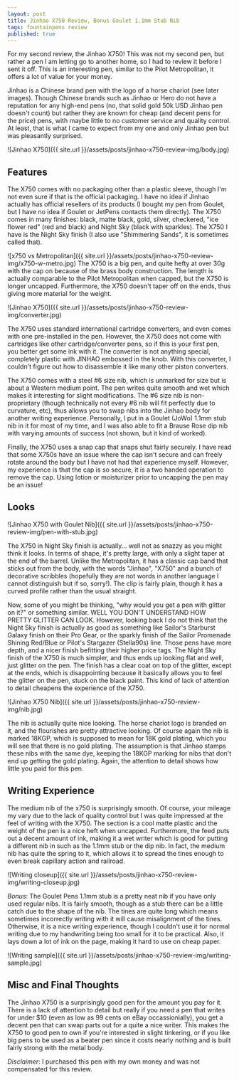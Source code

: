 ```yaml
---
layout: post
title: Jinhao X750 Review, Bonus Goulet 1.1mm Stub Nib
tags: fountainpens review
published: true
---
```


For my second review, the Jinhao X750!  This was not my second pen, but rather a pen I am letting go to another home, so I had to review it before I sent it off.  This is an interesting pen, similar to the Pilot Metropolitan, it offers a lot of value for your money.

Jinhao is a Chinese brand pen with the logo of a horse chariot (see later images).  Though Chinese brands such as Jinhao or Hero do not have a reputation for any high-end pens (no, that solid gold 50k USD Jinhao pen doesn't count) but rather they are known for cheap (and decent pens for the price) pens, with maybe little to no customer service and quality control.  At least, that is what I came to expect from my one and only Jinhao pen but was pleasantly surprised.

![Jinhao X750]({{ site.url }}/assets/posts/jinhao-x750-review-img/body.jpg)

## Features

The X750 comes with no packaging other than a plastic sleeve, though I'm not even sure if that is the official packaging.  I have no idea if Jinhao actually has official resellers of its products (I bought my pen from Goulet, but I have no idea if Goulet or JetPens contacts them directly).  The X750 comes in many finishes:  black, matte black, gold, silver, checkered, "ice flower red" (red and black) and Night Sky (black with sparkles).  The X750 I have is the Night Sky finish (I also use "Shimmering Sands", it is sometimes called that).

![x750 vs Metropolitan]({{ site.url }}/assets/posts/jinhao-x750-review-img/x750-w-metro.jpg)
The X750 is a big pen, and quite hefty at over 30g with the cap on because of the brass body construction.  The length is actually comparable to the Pilot Metropolitan when capped, but the X750 is longer uncapped.  Furthermore, the X750 doesn't taper off on the ends, thus giving more material for the weight.

![Jinhao X750]({{ site.url }}/assets/posts/jinhao-x750-review-img/converter.jpg)

The X750 uses standard international cartridge converters, and even comes with one pre-installed in the pen.  However, the X750 does not come with cartridges like other cartridge/converter pens, so if this is your first pen, you better get some ink with it.  The converter is not anything special, completely plastic with JINHAO embossed in the knob.  With this converter, I couldn't figure out how to disassemble it like many other piston converters.

The X750 comes with a steel #6 size nib, which is unmarked for size but is about a Western medium point.  The pen writes quite smooth and wet which makes it interesting for slight modifications.  The #6 size nib is non-proprietary (though technically not every #6 nib will fit perfectly due to curvature, etc), thus allows you to swap nibs into the Jinhao body for another writing experience.  Personally, I put in a Goulet (JoWo) 1.1mm stub nib in it for most of my time, and I was also able to fit a Brause Rose dip nib with varying amounts of success (not shown, but it kind of worked).

Finally, the X750 uses a snap cap that snaps shut fairly securely.  I have read that some X750s have an issue where the cap isn't secure and can freely rotate around the body but I have not had that experience myself.  However, my experience is that the cap is so secure, it is a two handed operation to remove the cap. Using lotion or moisturizer prior to uncapping the pen may be an issue!

## Looks

![Jinhao X750 with Goulet Nib]({{ site.url }}/assets/posts/jinhao-x750-review-img/pen-with-stub.jpg)

The X750 in Night Sky finish is actually... well not as snazzy as you might think it looks. In terms of shape, it's pretty large, with only a slight taper at the end of the barrel.  Unlike the Metropolitan, it has a classic cap band that sticks out from the body, with the words "Jinhao", "X750" and a bunch of decorative scribbles (hopefully they are not words in another language I cannot distinguish but if so, sorry!).  The clip is fairly plain, though it has a curved profile rather than the usual straight.

Now, some of you might be thinking, "why would you get a pen with glitter on it?" or something similar.  WELL YOU DON'T UNDERSTAND HOW PRETTY GLITTER CAN LOOK.  However, looking back I do not think that the Night Sky finish is actually as good as something like Sailor's Starburst Galaxy finish on their Pro Gear, or the sparkly finish of the Sailor Promenade Shining Red/Blue or Pilot's Stargazer (Stella90s) line.  Those pens have more depth, and a nicer finish befitting their higher price tags.  The Night Sky finish of the X750 is much simpler, and thus ends up looking flat and well, just glitter on the pen.  The finish has a clear coat on top of the glitter, except at the ends, which is disappointing because it basically allows you to feel the glitter on the pen, stuck on the black paint.  This kind of lack of attention to detail cheapens the experience of the X750.

![Jinhao X750 Nib]({{ site.url }}/assets/posts/jinhao-x750-review-img/nib.jpg)

The nib is actually quite nice looking.  The horse chariot logo is branded on it, and the flourishes are pretty attractive looking. Of course again the nib is marked 18KGP, which is supposed to mean for 18K gold plating, which you will see that there is no gold plating.  The assumption is that Jinhao stamps these nibs with the same dye, keeping the 18KGP marking for nibs that don't end up getting the gold plating.  Again, the attention to detail shows how little you paid for this pen.

## Writing Experience

The medium nib of the x750 is surprisingly smooth.  Of course, your mileage my vary due to the lack of quality control but I was quite impressed at the feel of writing with the X750.  The section is a cool matte plastic and the weight of the pen is a nice heft when uncapped.  Furthermore, the feed puts out a decent amount of ink, making it a wet writer which is good for putting a different nib in such as the 1.1mm stub or the dip nib.  In fact, the medium nib has quite the spring to it, which allows it to spread the tines enough to even break capillary action and railroad.

![Writing closeup]({{ site.url }}/assets/posts/jinhao-x750-review-img/writing-closeup.jpg)

*Bonus*: The Goulet Pens 1.1mm stub is a pretty neat nib if you have only used regular nibs.  It is fairly smooth, though as a stub there can be a little catch due to the shape of the nib.  The tines are quite long which means sometimes incorrectly writing with it will cause misalignment of the tines.  Otherwise, it is a nice writing experience, though I couldn't use it for normal writing due to my handwriting being too small for it to be practical.  Also, it lays down a lot of ink on the page, making it hard to use on cheap paper.

![Writing sample]({{ site.url }}/assets/posts/jinhao-x750-review-img/writing-sample.jpg)

## Misc and Final Thoughts

The Jinhao X750 is a surprisingly good pen for the amount you pay for it.  There is a lack of attention to detail but really if you need a pen that writes for under $10 (even as low as 99 cents on eBay occassionially), you get a decent pen that can swap parts out for a quite a nice writer.  This makes the X750 to good pen to own if you're interested in slight tinkering, or if you like big pens to be used as a beater pen since it costs nearly nothing and is built fairly strong with the metal body.

*Disclaimer*: I purchased this pen with my own money and was not compensated for this review.
